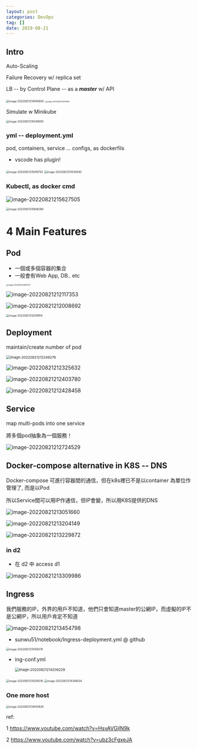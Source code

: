 ```yaml
---
layout: post
categories: DevOps
tag: [] 
date: 2019-08-21
---
```




## Intro

Auto-Scaling

Failure Recovery w/ replica set

LB -- by Control Plane -- as a ***master*** w/ API 

 

<img src="https://tva1.sinaimg.cn/large/e6c9d24egy1h5eq68hk4qj217o0lun01.jpg" alt="image-20220821214945800" style="zoom:50%;" />



<img src="https://tva1.sinaimg.cn/large/e6c9d24egy1h5eq6q45goj20jq0j0q48.jpg" alt="image-20220821215014648" style="zoom:33%;" />



Simulate w Minikube

<img src="/Users/joe/Library/Application Support/typora-user-images/image-20220821215049055.png" alt="image-20220821215049055" style="zoom:50%;" />



### yml -- deployment.yml

pod, containers, service ... configs, as dockerfils

- vscode has plugin!



<img src="https://tva1.sinaimg.cn/large/e6c9d24egy1h5eqaxeu7fj20im0lwab7.jpg" alt="image-20220821215416754" style="zoom: 50%;" />

<img src="https://tva1.sinaimg.cn/large/e6c9d24egy1h5eqc79ye9j20nm0miwfx.jpg" alt="image-20220821215530040" style="zoom: 50%;" />



### Kubectl, as docker cmd

![image-20220821215627505](https://tva1.sinaimg.cn/large/e6c9d24egy1h5eqd766ysj20uu06udga.jpg)

<img src="https://tva1.sinaimg.cn/large/e6c9d24egy1h5eqdiyitrj20z006c0tb.jpg" alt="image-20220821215646360" style="zoom:50%;" />





# 4 Main Features

## Pod

- 一個或多個容器的集合
- 一般會有Web App, DB.. etc

<img src="/Users/joe/Library/Application Support/typora-user-images/image-20220821214807531.png" alt="image-20220821214807531" style="zoom:33%;" />

![image-20220821212117353](https://tva1.sinaimg.cn/large/e6c9d24egy1h5epcluj00j210k0kqq69.jpg)



![image-20220821212008692](https://tva1.sinaimg.cn/large/e6c9d24egy1h5epbh0n7gj21280jggmu.jpg)



<img src="https://tva1.sinaimg.cn/large/e6c9d24egy1h5epblkss0j20aa044jrc.jpg" alt="image-20220821212019914" style="zoom:50%;" />



## Deployment

maintain/create number of pod

<img src="/Users/joe/Library/Application Support/typora-user-images/image-20220821212249276.png" alt="image-20220821212249276" style="zoom:67%;" />



![image-20220821212325632](https://tva1.sinaimg.cn/large/e6c9d24egy1h5epetvc4pj211w0os77j.jpg)





![image-20220821212403780](https://tva1.sinaimg.cn/large/e6c9d24egy1h5epfhvymqj20zy0pw785.jpg)



![image-20220821212428458](https://tva1.sinaimg.cn/large/e6c9d24egy1h5epfxbusgj217k0gywhq.jpg)



## Service

map multi-pods into one service

將多個pod抽象為一個服務！

![image-20220821212724529](https://tva1.sinaimg.cn/large/e6c9d24egy1h5epizjo24j217a0o0dkt.jpg)



## Docker-compose alternative in K8S -- DNS

Docker-compose 可進行容器間的通信，但在k8s裡已不是以container 為單位作管理了, 而是以Pod

所以Service間可以用IP作通信，但IP會變，所以用K8S提供的DNS

![image-20220821213051660](https://tva1.sinaimg.cn/large/e6c9d24egy1h5epmktxlyj218c0ngq8n.jpg)



![image-20220821213204149](https://tva1.sinaimg.cn/large/e6c9d24egy1h5epntwacij20xe0letbg.jpg)



![image-20220821213229872](https://tva1.sinaimg.cn/large/e6c9d24egy1h5epo9m8rlj20yq0c8tac.jpg)



### in d2

- 在 d2 中 access d1

![image-20220821213309986](https://tva1.sinaimg.cn/large/e6c9d24egy1h5epoyigc2j211e0da766.jpg)





## Ingress

我們服務的IP，外界的用戶不知道，他們只會知道master的公網IP，而虛擬的IP不是公網IP，所以用戶肯定不知道 

![image-20220821213454798](https://tva1.sinaimg.cn/large/e6c9d24egy1h5epqsg8dqj218c0r8ten.jpg)



- sunwu51/notebook/Ingress-deployment.yml @ github

<img src="https://tva1.sinaimg.cn/large/e6c9d24egy1h5epx9qdiej20jo0c6js1.jpg" alt="image-20220821214109378" style="zoom:50%;" />

- ing-conf.yml

  <img src="https://tva1.sinaimg.cn/large/e6c9d24egy1h5epy9b0jqj20rw0keab8.jpg" alt="image-20220821214206229" style="zoom:67%;" />



<img src="https://tva1.sinaimg.cn/large/e6c9d24egy1h5epz4jvsej20ke0803yp.jpg" alt="image-20220821214256316" style="zoom:50%;" />



<img src="/Users/joe/Library/Application Support/typora-user-images/image-20220821214348034.png" alt="image-20220821214348034" style="zoom:50%;" />



### One more host

<img src="https://tva1.sinaimg.cn/large/e6c9d24egy1h5eq1dmm19j20je0dk3z9.jpg" alt="image-20220821214505928" style="zoom:50%;" />



ref: 

1 https://www.youtube.com/watch?v=HsvAVGjlN9k

2 https://www.youtube.com/watch?v=ubz3cFgxeJA
